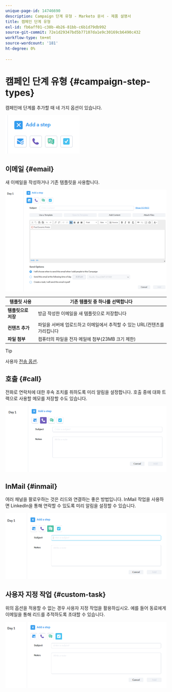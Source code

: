 ```yaml
---
unique-page-id: 14746690
description: Campaign 단계 유형 - Marketo 문서 - 제품 설명서
title: 캠페인 단계 유형
exl-id: fb6aff01-c38b-4b26-81bb-c6b1d79db992
source-git-commit: 72e1d29347bd5b77107da1e9c30169cb6490c432
workflow-type: tm+mt
source-wordcount: '181'
ht-degree: 0%

---
```


# 캠페인 단계 유형 {#campaign-step-types}

캠페인에 단계를 추가할 때 네 가지 옵션이 있습니다.

![](assets/one-4.png)

## 이메일 {#email}

새 이메일을 작성하거나 기존 템플릿을 사용합니다.

![](assets/email.png)

| **템플릿 사용** | 기존 템플릿 중 하나를 선택합니다 |
|---|---|
| **템플릿으로 저장** | 방금 작성한 이메일을 새 템플릿으로 저장합니다 |
| **컨텐츠 추가** | 파일을 서버에 업로드하고 이메일에서 추적할 수 있는 URL(컨텐츠를 가리킵니다 |
| **파일 첨부** | 컴퓨터의 파일을 전자 메일에 첨부(23MB 크기 제한) |

>[!TIP]
>
>사용자 [전송 옵션](/help/marketo/product-docs/marketo-sales-connect/campaigns/understanding-send-options.md).

## 호출 {#call}

전화로 연락처에 대한 후속 조치를 취하도록 미리 알림을 설정합니다. 호출 중에 대화 트랙으로 사용할 메모를 저장할 수도 있습니다.

![](assets/pic.png)

## InMail {#inmail}

여러 채널을 팔로우하는 것은 리드와 연결하는 좋은 방법입니다. InMail 작업을 사용하면 LinkedIn을 통해 연락할 수 있도록 미리 알림을 설정할 수 있습니다.

![](assets/inmail.png)

## 사용자 지정 작업 {#custom-task}

위의 옵션을 적용할 수 없는 경우 사용자 지정 작업을 활용하십시오. 예를 들어 동료에게 이메일을 통해 리드를 추적하도록 초대할 수 있습니다.

![](assets/custom.png)
